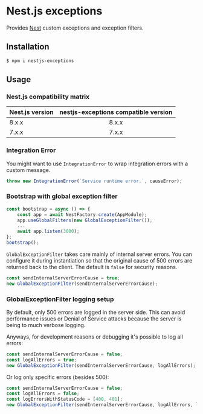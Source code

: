 # Nest.js exceptions

Provides [Nest](https://nestjs.com/) custom exceptions and exception filters.

## Installation

```bash
$ npm i nestjs-exceptions
```

## Usage

### Nest.js compatibility matrix

| Nest.js version | nestjs-exceptions compatible version |
|-----------------|:--------------------------------------:|
| 8.x.x           |                 8.x.x                  |
| 7.x.x           |                 7.x.x                  |

### Integration Error

You might want to use `IntegrationError` to wrap integration errors with a custom message.

```typescript
throw new IntegrationError(`Service runtime error.`, causeError);
```

### Bootstrap with global exception filter

```typescript
const bootstrap = async () => {
    const app = await NestFactory.create(AppModule);
    app.useGlobalFilters(new GlobalExceptionFilter());
    ...
    await app.listen(3000);
};
bootstrap();
```

`GlobalExceptionFilter` takes care mainly of internal server errors. 
You can configure it during instantiation so that the original cause of 500 errors are returned back to the client. The default is `false` for security reasons.

```typescript
const sendInternalServerErrorCause = true;
new GlobalExceptionFilter(sendInternalServerErrorCause);
```

### GlobalExceptionFilter logging setup
By default, only 500 errors are logged in the server side. 
This can avoid performance issues or Denial of Service attacks because the server is being to much verbose logging.

Anyways, for development reasons or debugging it's possible to log all errors:

```typescript
const sendInternalServerErrorCause = false;
const logAllErrors = true;
new GlobalExceptionFilter(sendInternalServerErrorCause, logAllErrors);
```

Or log only specific errors (besides 500):
```typescript
const sendInternalServerErrorCause = false;
const logAllErrors = false;
const logErrorsWithStatusCode = [400, 401];
new GlobalExceptionFilter(sendInternalServerErrorCause, logAllErrors, logErrorsWithStatusCode);
```
